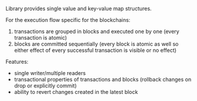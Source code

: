 Library provides single value and key-value map structures.

For the execution flow specific for the blockchains:
1. transactions are grouped in blocks and executed one by one (every transaction is atomic)
2. blocks are committed sequentially (every block is atomic as well so either effect of every successful transaction is visible or no effect)

Features:
- single writer/multiple readers
- transactional properties of transactions and blocks (rollback changes on drop or explicitly commit)
- ability to revert changes created in the latest block
